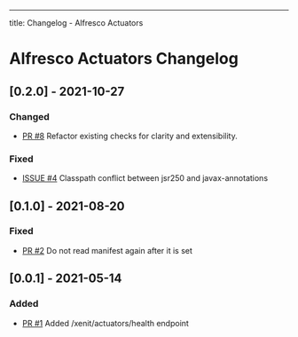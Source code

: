 ---
title: Changelog - Alfresco Actuators

# Alfresco Actuators Changelog

## [0.2.0] - 2021-10-27

### Changed

* [PR #8](https://github.com/xenit-eu/alfresco-actuators/pull/8) Refactor existing checks for clarity and extensibility.

### Fixed

* [ISSUE #4](https://github.com/xenit-eu/alfresco-actuators/issues/4) Classpath conflict between jsr250 and javax-annotations

## [0.1.0] - 2021-08-20

### Fixed

* [PR #2](https://github.com/xenit-eu/alfresco-actuators/pull/2) Do not read manifest again after it is set

## [0.0.1] - 2021-05-14

### Added

* [PR #1](https://github.com/xenit-eu/alfresco-actuators/pull/1) Added /xenit/actuators/health endpoint
